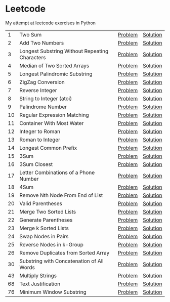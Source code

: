 # Leetcode

My attempt at leetcode exercises in Python

| | | | |
|---|---|:---:|:---:|
| 1 | Two Sum | [Problem](https://leetcode.com/problems/two-sum/description/) | [Solution](solutions/two_sum.py) |
| 2 | Add Two Numbers | [Problem](https://leetcode.com/problems/add-two-numbers/description/) | [Solution](solutions/add_two_numbers.py) |
| 3 | Longest Substring Without Repeating Characters | [Problem](https://leetcode.com/problems/longest-substring-without-repeating-characters/description/) | [Solution](solutions/longest_substring_without_repeating_characters.py) |
| 4 | Median of Two Sorted Arrays | [Problem](https://leetcode.com/problems/median-of-two-sorted-arrays/description/) | [Solution](solutions/median_of_two_sorted_arrays.py) |
| 5 | Longest Palindromic Substring | [Problem](https://leetcode.com/problems/longest-palindromic-substring/description/) | [Solution](solutions/longest_palindromic_substring.py) |
| 6 | ZigZag Conversion | [Problem](https://leetcode.com/problems/zigzag-conversion/description/) | [Solution](solutions/zigzag_conversion.py) |
| 7 | Reverse Integer | [Problem](https://leetcode.com/problems/reverse-integer/description/) | [Solution](solutions/reverse_integer.py) |
| 8 | String to Integer (atoi) | [Problem](https://leetcode.com/problems/string-to-integer-atoi/description/) | [Solution](solutions/string_to_integer_atoi.py) |
| 9 | Palindrome Number | [Problem](https://leetcode.com/problems/palindrome-number/description/) | [Solution](solutions/palindrome_number.py) |
| 10 | Regular Expression Matching | [Problem](https://leetcode.com/problems/regular-expression-matching/description/) | [Solution](solutions/regular_expression_matching.py) |
| 11 | Container With Most Water | [Problem](https://leetcode.com/problems/container-with-most-water/description/) | [Solution](solutions/container_with_most_water.py) |
| 12 | Integer to Roman | [Problem](https://leetcode.com/problems/integer-to-roman/description/) | [Solution](solutions/integer_to_roman.py) |
| 13 | Roman to Integer | [Problem](https://leetcode.com/problems/roman-to-integer/description/) | [Solution](solutions/roman_to_integer.py) |
| 14 | Longest Common Prefix | [Problem](https://leetcode.com/problems/longest-common-prefix/description/) | [Solution](solutions/longest_common_prefix.py) |
| 15 | 3Sum | [Problem](https://leetcode.com/problems/3sum/description/) | [Solution](solutions/3sum.py) |
| 16 | 3Sum Closest | [Problem](https://leetcode.com/problems/3sum-closest/description/) | [Solution](solutions/3sum_closest.py) |
| 17 | Letter Combinations of a Phone Number | [Problem](https://leetcode.com/problems/letter-combinations-of-a-phone-number/description/) | [Solution](solutions/letter_combinations_of_a_phone_number.py) |
| 18 | 4Sum | [Problem](https://leetcode.com/problems/4sum/description/) | [Solution](solutions/4sum.py) |
| 19 | Remove Nth Node From End of List | [Problem](https://leetcode.com/problems/remove-nth-node-from-end-of-list/description/) | [Solution](solutions/remove_nth_node_from_end_of_list.py) |
| 20 | Valid Parentheses | [Problem](https://leetcode.com/problems/valid-parentheses/description/) | [Solution](solutions/valid_parentheses.py) |
| 21 | Merge Two Sorted Lists | [Problem](https://leetcode.com/problems/merge-two-sorted-lists/description/) | [Solution](solutions/merge_two_sorted_lists.py) |
| 22 | Generate Parentheses | [Problem](https://leetcode.com/problems/generate-parentheses/description/) | [Solution](solutions/generate_parentheses.py) |
| 23 | Merge k Sorted Lists | [Problem](https://leetcode.com/problems/merge-k-sorted-lists/description/) | [Solution](solutions/merge_k_sorted_lists.py) |
| 24 | Swap Nodes in Pairs | [Problem](https://leetcode.com/problems/swap-nodes-in-pairs/description/) | [Solution](solutions/swap_nodes_in_pairs.py) |
| 25 | Reverse Nodes in k-Group | [Problem](https://leetcode.com/problems/reverse-nodes-in-k-group/description/) | [Solution](solutions/reverse_nodes_in_k_group.py) |
| 26 | Remove Duplicates from Sorted Array | [Problem](https://leetcode.com/problems/remove-duplicates-from-sorted-array/description/) | [Solution](solutions/remove_duplicates_from_sorted_array.py) |
| 30 | Substring with Concatenation of All Words | [Problem](https://leetcode.com/problems/substring-with-concatenation-of-all-words/description/) | [Solution](solutions/substring_with_concatenation_of_all_words.py) |
| 43 | Multiply Strings | [Problem](https://leetcode.com/problems/multiply-strings/description/) | [Solution](solutions/multiply_strings.py) |
| 68 | Text Justification | [Problem](https://leetcode.com/problems/text-justification/description/) | [Solution](solutions/text_justification.py) | 
| 76 | Minimum Window Substring | [Problem](https://leetcode.com/problems/minimum-window-substring/description/) | [Solution](solutions/minimum_window_substring.py) |

<!-- | | | [Problem]() | [Solution](solutions/) | -->

